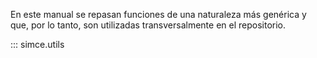 En este manual se repasan funciones de una naturaleza más genérica y que, por lo tanto, son utilizadas transversalmente en el repositorio.

::: simce.utils
